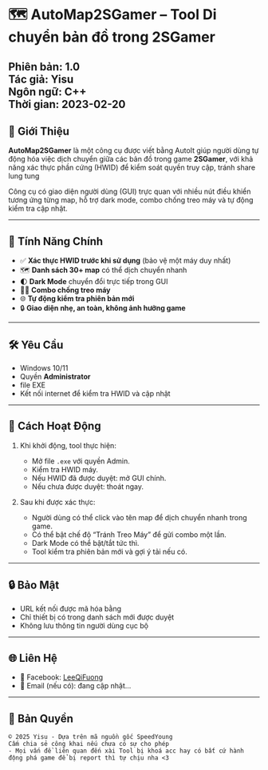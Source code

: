 
# 🗺️ AutoMap2SGamer – Tool Di chuyển bản đồ trong 2SGamer

**Phiên bản:** 1.0  
**Tác giả:** Yisu  
**Ngôn ngữ:** C++  
**Thời gian:** 2023-02-20
---

## 🚀 Giới Thiệu

**AutoMap2SGamer** là một công cụ được viết bằng AutoIt giúp người dùng tự động hóa việc dịch chuyển giữa các bản đồ trong game **2SGamer**, với khả năng xác thực phần cứng (HWID) để kiểm soát quyền truy cập, tránh share lung tung

Công cụ có giao diện người dùng (GUI) trực quan với nhiều nút điều khiển tương ứng từng map, hỗ trợ dark mode, combo chống treo máy và tự động kiểm tra cập nhật.

---

## 🔐 Tính Năng Chính

- ✅ **Xác thực HWID trước khi sử dụng** (bảo vệ một máy duy nhất)
- 🗺️ **Danh sách 30+ map** có thể dịch chuyển nhanh
- 🌓 **Dark Mode** chuyển đổi trực tiếp trong GUI
- 🕵️‍♂️ **Combo chống treo máy**
- 🌐 **Tự động kiểm tra phiên bản mới**
- 🔒 **Giao diện nhẹ, an toàn, không ảnh hưởng game**

---

## 🛠️ Yêu Cầu

- Windows 10/11
- Quyền **Administrator**
- file EXE
- Kết nối internet để kiểm tra HWID và cập nhật

---

## 🧪 Cách Hoạt Động

1. Khi khởi động, tool thực hiện:
   - Mở file `.exe` với quyền Admin.
   - Kiểm tra HWID máy.
   - Nếu HWID đã được duyệt: mở GUI chính.
   - Nếu chưa được duyệt: thoát ngay.

2. Sau khi được xác thực:
   - Người dùng có thể click vào tên map để dịch chuyển nhanh trong game.
   - Có thể bật chế độ “Tránh Treo Máy” để gửi combo một lần.
   - Dark Mode có thể bật/tắt tức thì.
   - Tool kiểm tra phiên bản mới và gợi ý tải nếu có.

---


## 🔒 Bảo Mật

- URL kết nối được mã hóa bằng
- Chỉ thiết bị có trong danh sách mới được duyệt
- Không lưu thông tin người dùng cục bộ

---

## 🌐 Liên Hệ

- 📘 Facebook: [LeeQiFuong](https://www.facebook.com/LeeQiFuong)
- 📧 Email (nếu có): đang cập nhật...

---

## 📜 Bản Quyền

```
© 2025 Yisu - Dựa trên mã nguồn gốc SpeedYoung
Cấm chia sẻ công khai nếu chưa có sự cho phép
- Mọi vấn đề liên quan đến xài Tool bị khoá acc hay có bất cứ hành động phá game để bị report thì tự chịu nha <3
```
